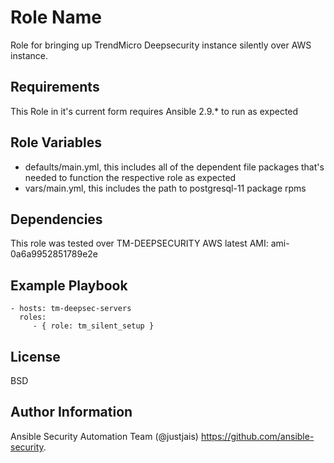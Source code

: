 Role Name
=========

Role for bringing up TrendMicro Deepsecurity instance silently over AWS instance.

Requirements
------------

This Role in it's current form requires Ansible 2.9.* to run as expected

Role Variables
--------------

- defaults/main.yml, this includes all of the dependent file packages that's needed to function the respective role as expected
- vars/main.yml, this includes the path to postgresql-11 package rpms

Dependencies
------------

This role was tested over TM-DEEPSECURITY AWS latest AMI: ami-0a6a9952851789e2e

Example Playbook
----------------

    - hosts: tm-deepsec-servers
      roles:
         - { role: tm_silent_setup }

License
-------

BSD

Author Information
------------------

Ansible Security Automation Team (@justjais) <https://github.com/ansible-security>.
